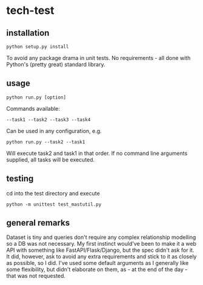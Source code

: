 # tech-test

## installation
```
python setup.py install
```
To avoid any package drama in unit tests.
No requirements - all done with Python's (pretty great) standard library.

## usage
```
python run.py [option]
```
Commands available:
```
--task1 --task2 --task3 --task4
```
Can be used in any configuration, e.g.
```
python run.py --task2 --task1
```
Will execute task2 and task1 in that order.
If no command line arguments supplied, all tasks will be executed.

## testing
cd into the test directory and execute
```
python -m unittest test_mastutil.py
```

## general remarks
Dataset is tiny and queries don't require any complex relationship modelling so a DB was not necessary. My first instinct would've been to make it a web API with something like FastAPI/Flask/Django, but the spec didn't ask for it. It did, however, ask to avoid any extra requirements and stick to it as closely as possible, so I did.
I've used some default arguments as I generally like some flexibility, but didn't elaborate on them, as - at the end of the day - that was not requested. 

